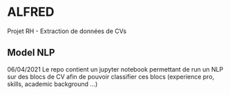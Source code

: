 # ALFRED
Projet RH - Extraction de données de CVs

## Model NLP
06/04/2021
Le repo contient un jupyter notebook permettant de run un NLP sur des blocs de CV afin de pouvoir classifier ces blocs (experience pro,
skills, academic background ...)
